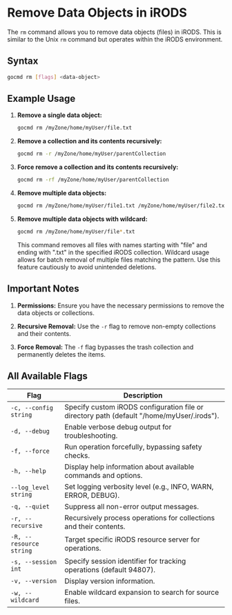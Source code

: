 # Remove Data Objects in iRODS

The `rm` command allows you to remove data objects (files) in iRODS. This is similar to the Unix `rm` command but operates within the iRODS environment.

## Syntax
```sh
gocmd rm [flags] <data-object>
```

## Example Usage

1. **Remove a single data object:**
    ```sh
    gocmd rm /myZone/home/myUser/file.txt
    ```

2. **Remove a collection and its contents recursively:**
    ```sh
    gocmd rm -r /myZone/home/myUser/parentCollection
    ```

3. **Force remove a collection and its contents recursively:**
    ```sh
    gocmd rm -rf /myZone/home/myUser/parentCollection
    ```

4. **Remove multiple data objects:**
    ```sh
    gocmd rm /myZone/home/myUser/file1.txt /myZone/home/myUser/file2.txt
    ```

5. **Remove multiple data objects with wildcard:**
    ```sh
    gocmd rm /myZone/home/myUser/file*.txt
    ```

    This command removes all files with names starting with "file" and ending with ".txt" in the specified iRODS collection. Wildcard usage allows for batch removal of multiple files matching the pattern. Use this feature cautiously to avoid unintended deletions.

## Important Notes

1. **Permissions:** Ensure you have the necessary permissions to remove the data objects or collections.

2. **Recursive Removal:** Use the `-r` flag to remove non-empty collections and their contents.

3. **Force Removal:** The `-f` flag bypasses the trash collection and permanently deletes the items.

## All Available Flags

| Flag                  | Description                                                                 |
|-----------------------|-----------------------------------------------------------------------------|
| `-c, --config string` | Specify custom iRODS configuration file or directory path (default "/home/myUser/.irods"). |
| `-d, --debug`         | Enable verbose debug output for troubleshooting.                            |
| `-f, --force`         | Run operation forcefully, bypassing safety checks.                          |
| `-h, --help`          | Display help information about available commands and options.              |
| `--log_level string`  | Set logging verbosity level (e.g., INFO, WARN, ERROR, DEBUG).               |
| `-q, --quiet`         | Suppress all non-error output messages.                                     |
| `-r, --recursive`     | Recursively process operations for collections and their contents.          |
| `-R, --resource string` | Target specific iRODS resource server for operations.                     |
| `-s, --session int`   | Specify session identifier for tracking operations (default 94807).         |
| `-v, --version`       | Display version information.                                                |
| `-w, --wildcard`      | Enable wildcard expansion to search for source files.                       |
